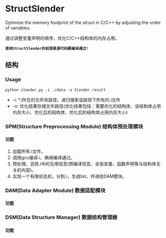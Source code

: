 # StructSlender

Optimize the memory footprint of the struct in C/C++ by adjusting the order of variables.

通过调整变量声明的顺序，优化C/C++结构体的内存占用。

**`使用StructSlender的前提是源代码要编译通过!`**

## 结构

### Usage

```shell
python slender.py -i ./data -o Slender.result
```

- -i: *.i所在的文件夹路径，递归搜索该路径下所有的.i文件
- -o: 优化结果存储文件路径(优化结果包括：需要优化的结构体、该结构体占用内存大小、优化后的结构体、优化后的结构体占用内存大小)

### SPM(Structure Preprocessing Module) 结构体预处理模块

#### 功能

1. 加载所有.i文件。
2. 调用gcc编译.i，确保编译通过。
3. 预处理，去除.i中的无用信息(预编译信息、全局变量、函数声明等与结构体无关的内容)。
4. 实现一个有限状态机，分割.i，生成list，传递给DAM模块。


### DAM(Data Adapter Module) 数据适配模块

#### 功能


### DSM(Data Structure Manager) 数据结构管理器

#### 功能
